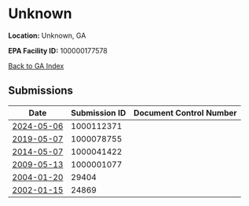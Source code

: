 # Unknown

**Location:** Unknown, GA

**EPA Facility ID:** 100000177578

[Back to GA Index](../../index.md)

## Submissions

| Date | Submission ID | Document Control Number |
|------|--------------|-------------------------|
| [2024-05-06](submissions/1000112371.md) | 1000112371 |  |
| [2019-05-07](submissions/1000078755.md) | 1000078755 |  |
| [2014-05-07](submissions/1000041422.md) | 1000041422 |  |
| [2009-05-13](submissions/1000001077.md) | 1000001077 |  |
| [2004-01-20](submissions/29404.md) | 29404 |  |
| [2002-01-15](submissions/24869.md) | 24869 |  |
